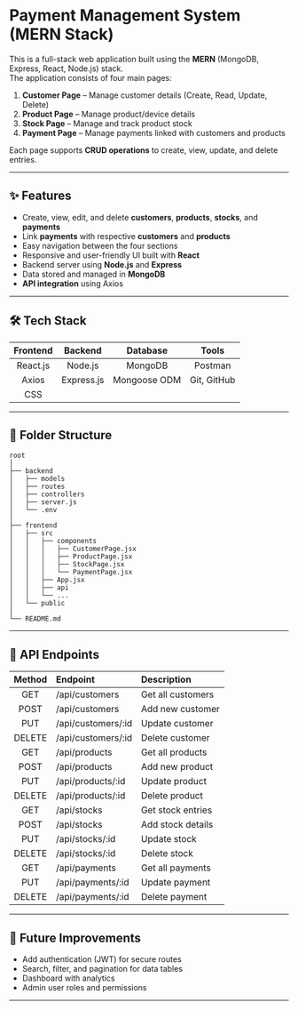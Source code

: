 
# Payment Management System (MERN Stack)

This is a full-stack web application built using the **MERN** (MongoDB, Express, React, Node.js) stack.  
The application consists of four main pages:

1. **Customer Page** – Manage customer details (Create, Read, Update, Delete)  
2. **Product Page** – Manage product/device details  
3. **Stock Page** – Manage and track product stock  
4. **Payment Page** – Manage payments linked with customers and products  

Each page supports **CRUD operations** to create, view, update, and delete entries.

---

## ✨ Features

- Create, view, edit, and delete **customers**, **products**, **stocks**, and **payments**
- Link **payments** with respective **customers** and **products**
- Easy navigation between the four sections
- Responsive and user-friendly UI built with **React**
- Backend server using **Node.js** and **Express**
- Data stored and managed in **MongoDB**
- **API integration** using Axios

---

## 🛠 Tech Stack

| Frontend | Backend | Database | Tools |
|:--------:|:-------:|:--------:|:-----:|
| React.js | Node.js | MongoDB  | Postman |
| Axios    | Express.js | Mongoose ODM | Git, GitHub |
| CSS      |          |          |         |

---



## 📁 Folder Structure

```
root
│
├── backend
│   ├── models
│   ├── routes
│   ├── controllers
│   ├── server.js
│   └── .env
│
├── frontend
│   ├── src
│   │   ├── components
│   │   │   ├── CustomerPage.jsx
│   │   │   ├── ProductPage.jsx
│   │   │   ├── StockPage.jsx
│   │   │   └── PaymentPage.jsx
│   │   ├── App.jsx
│   │   ├── api
│   │   └── ...
│   └── public
│
└── README.md
```

---

## 📡 API Endpoints

| Method | Endpoint               | Description |
|:------:|:----------------------- |:----------- |
| GET    | /api/customers           | Get all customers |
| POST   | /api/customers           | Add new customer |
| PUT    | /api/customers/:id       | Update customer |
| DELETE | /api/customers/:id       | Delete customer |
| GET    | /api/products            | Get all products |
| POST   | /api/products            | Add new product |
| PUT    | /api/products/:id        | Update product |
| DELETE | /api/products/:id        | Delete product |
| GET    | /api/stocks              | Get stock entries |
| POST   | /api/stocks              | Add stock details |
| PUT    | /api/stocks/:id          | Update stock |
| DELETE | /api/stocks/:id          | Delete stock |
| GET    | /api/payments            | Get all payments |
| PUT    | /api/payments/:id        | Update payment |
| DELETE | /api/payments/:id        | Delete payment |

---

## 🎯 Future Improvements

- Add authentication (JWT) for secure routes
- Search, filter, and pagination for data tables
- Dashboard with analytics
- Admin user roles and permissions

---



